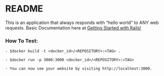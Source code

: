 # README

This is an application that always responds with “hello world” to ANY web requests. Basic Documentation here at <a href="https://guides.rubyonrails.org/getting_started.html" target="_blank">Getting Started with Rails!</a>


### How To Test:

    - $docker build -t <docker_id>/<REPOSITORY>:<TAG> .

    - $docker run -p 3000:3000 <docker_id>/<REPOSITORY>:<TAG>

    - You can now see your website by visiting http://localhost:3000.

